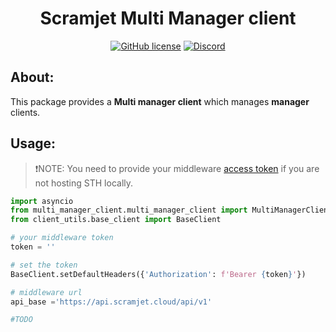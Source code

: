 <h1 align="center"><strong>Scramjet Multi Manager client</strong></h1>

<p align="center">
    <a href="https://github.com/scramjetorg/transform-hub/blob/HEAD/LICENSE"><img src="https://img.shields.io/github/license/scramjetorg/transform-hub?color=green&style=plastic" alt="GitHub license" /></a>
    <a href="https://scr.je/join-community-mg1"><img alt="Discord" src="https://img.shields.io/discord/925384545342201896?label=discord&style=plastic"></a>
</p>

## About:

This package provides a **Multi manager client** which manages **manager** clients.


## Usage:
> ❗NOTE: You need to provide your middleware [access token](https://docs.scramjet.org/platform/quick-start#step-1-set-up-the-environment) if you are not hosting STH locally.

```python
import asyncio
from multi_manager_client.multi_manager_client import MultiManagerClient
from client_utils.base_client import BaseClient

# your middleware token
token = ''

# set the token
BaseClient.setDefaultHeaders({'Authorization': f'Bearer {token}'})

# middleware url
api_base ='https://api.scramjet.cloud/api/v1' 

#TODO
```
